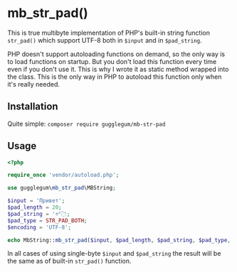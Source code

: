 # mb_str_pad()

This is true multibyte implementation of PHP's built-in string function `str_pad()` which support UTF-8 both in `$input` and in `$pad_string`.

PHP doesn't support autoloading functions on demand, so the only way is to load functions on startup. But you don't load this function every time even if you don't use it. This is why I wrote it as static method wrapped into the class. This is the only way in PHP to autoload this function only when it's really needed.

## Installation

Quite simple: `composer require gugglegum/mb-str-pad`

## Usage

```php
<?php

require_once 'vendor/autoload.php';

use gugglegum\mb_str_pad\MBString;

$input = 'Привет'; 
$pad_length = 20; 
$pad_string = '÷˟‾҈';
$pad_type = STR_PAD_BOTH;
$encoding = 'UTF-8';

echo MbString::mb_str_pad($input, $pad_length, $pad_string, $pad_type, $encoding);
```

In all cases of using single-byte `$input` and `$pad_string` the result will be the same as of built-in `str_pad()` function.
